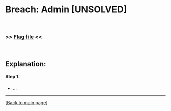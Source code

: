# Breach: Admin [UNSOLVED]


<br>

### >> [Flag file](../flag) <<

<br>


## Explanation:


#### Step 1:

- ...


---

[[Back to main page](/#darkly)]
